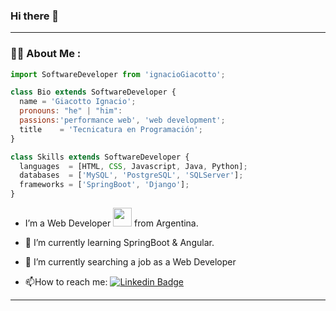 ### Hi there 👋

---
### :man_technologist: About Me :

```js
import SoftwareDeveloper from 'ignacioGiacotto';

class Bio extends SoftwareDeveloper {
  name = 'Giacotto Ignacio';
  pronouns: "he" | "him":
  passions:'performance web', 'web development';
  title    = 'Tecnicatura en Programación';
}

class Skills extends SoftwareDeveloper {
  languages  = [HTML, CSS, Javascript, Java, Python];
  databases  = ['MySQL', 'PostgreSQL', 'SQLServer'];
  frameworks = ['SpringBoot', 'Django'];
}
```

- I’m a Web Developer <img src="https://media.giphy.com/media/WUlplcMpOCEmTGBtBW/giphy.gif" width="30"> from Argentina.
  
- :telescope: I’m currently learning SpringBoot & Angular.

- 🌱 I’m currently searching a job as a Web Developer

- :mailbox:How to reach me: [![Linkedin Badge](https://img.shields.io/badge/https://img.shields.io/badge/-Nacho-blue?style=flat&logo=Linkedin&logoColor=blue
)](https://www.linkedin.com/in/ignaciogiacotto/)


---

<!--
**ignaciogiacotto/ignaciogiacotto** is a ✨ _special_ ✨ repository because its `README.md` (this file) appears on your GitHub profile.

Here are some ideas to get you started:

- 🔭 I’m currently working on ...
- 🌱 I’m currently learning ...
- 👯 I’m looking to collaborate on ...
- 🤔 I’m looking for help with ...
- 💬 Ask me about ...
- 📫 How to reach me: ...
- 😄 Pronouns: ...
- ⚡ Fun fact: ...
-->
